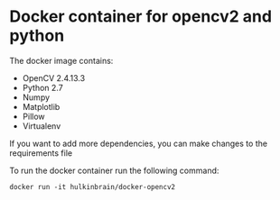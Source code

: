 # Docker container for opencv2 and python

The docker image contains:

- OpenCV 2.4.13.3
- Python 2.7
- Numpy
- Matplotlib
- Pillow
- Virtualenv

If you want to add more dependencies, you can make changes to the requirements file

To run the docker container run the following command:

    docker run -it hulkinbrain/docker-opencv2
